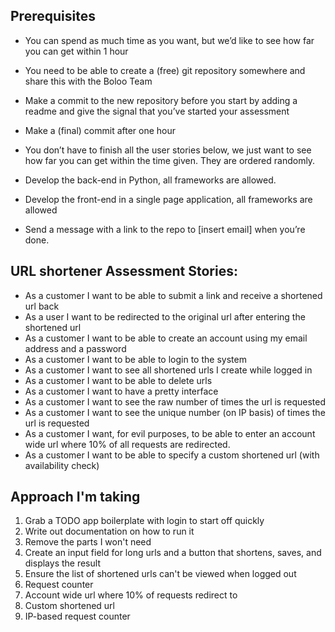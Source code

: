 ## Prerequisites

- You can spend as much time as you want, but we’d like to see how far you can get within 1 hour
- You need to be able to create a (free) git repository somewhere and share this with the Boloo Team
- Make a commit to the new repository before you start by adding a readme and give the signal that you’ve started your assessment
- Make a (final) commit after one hour
- You don’t have to finish all the user stories below, we just want to see how far you can get within the time given. They are ordered randomly.

- Develop the back-end in Python, all frameworks are allowed.
- Develop the front-end in a single page application, all frameworks are allowed
- Send a message with a link to the repo to [insert email] when you’re done.

## URL shortener Assessment Stories:

- As a customer I want to be able to submit a link and receive a shortened url back
- As a user I want to be redirected to the original url after entering the shortened url
- As a customer I want to be able to create an account using my email address and a password
- As a customer I want to be able to login to the system
- As a customer I want to see all shortened urls I create while logged in
- As a customer I want to be able to delete urls
- As a customer I want to have a pretty interface
- As a customer I want to see the raw number of times the url is requested
- As a customer I want to see the unique number (on IP basis) of times the url is requested
- As a customer I want, for evil purposes, to be able to enter an account wide url where 10% of all requests are redirected.
- As a customer I want to be able to specify a custom shortened url (with availability check)

## Approach I'm taking

1. Grab a TODO app boilerplate with login to start off quickly
2. Write out documentation on how to run it
3. Remove the parts I won't need
4. Create an input field for long urls and a button that shortens, saves, and displays the result
5. Ensure the list of shortened urls can't be viewed when logged out
6. Request counter
7. Account wide url where 10% of requests redirect to
8. Custom shortened url
9. IP-based request counter
